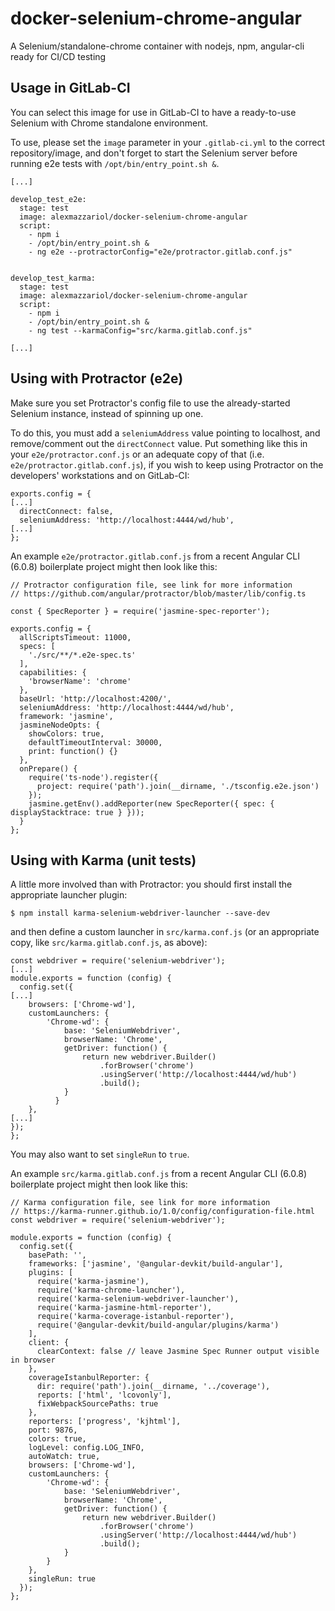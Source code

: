 # docker-selenium-chrome-angular
A Selenium/standalone-chrome container with nodejs, npm, angular-cli ready for CI/CD testing

## Usage in GitLab-CI
You can select this image for use in GitLab-CI to have a ready-to-use Selenium with Chrome standalone environment.

To use, please set the `image` parameter in your `.gitlab-ci.yml` to the correct repository/image, and don't forget to start the Selenium server before running e2e tests with `/opt/bin/entry_point.sh &`.
```
[...]

develop_test_e2e:
  stage: test
  image: alexmazzariol/docker-selenium-chrome-angular
  script:
    - npm i
    - /opt/bin/entry_point.sh &
    - ng e2e --protractorConfig="e2e/protractor.gitlab.conf.js"


develop_test_karma:
  stage: test
  image: alexmazzariol/docker-selenium-chrome-angular
  script:
    - npm i
    - /opt/bin/entry_point.sh &
    - ng test --karmaConfig="src/karma.gitlab.conf.js"

[...]
```

## Using with Protractor (e2e)
Make sure you set Protractor's config file to use the already-started Selenium instance, instead of spinning up one.

To do this, you must add a `seleniumAddress` value pointing to localhost, and remove/comment out the `directConnect` value.
Put something like this in your `e2e/protractor.conf.js` or an adequate copy of that (i.e. `e2e/protractor.gitlab.conf.js`), if you wish to keep using Protractor on the developers' workstations and on GitLab-CI:
```
exports.config = {
[...]
  directConnect: false,
  seleniumAddress: 'http://localhost:4444/wd/hub',
[...]
};
```

An example `e2e/protractor.gitlab.conf.js` from a recent Angular CLI (6.0.8) boilerplate project might then look like this:
```
// Protractor configuration file, see link for more information
// https://github.com/angular/protractor/blob/master/lib/config.ts

const { SpecReporter } = require('jasmine-spec-reporter');

exports.config = {
  allScriptsTimeout: 11000,
  specs: [
    './src/**/*.e2e-spec.ts'
  ],
  capabilities: {
    'browserName': 'chrome'
  },
  baseUrl: 'http://localhost:4200/',
  seleniumAddress: 'http://localhost:4444/wd/hub',
  framework: 'jasmine',
  jasmineNodeOpts: {
    showColors: true,
    defaultTimeoutInterval: 30000,
    print: function() {}
  },
  onPrepare() {
    require('ts-node').register({
      project: require('path').join(__dirname, './tsconfig.e2e.json')
    });
    jasmine.getEnv().addReporter(new SpecReporter({ spec: { displayStacktrace: true } }));
  }
};
```

## Using with Karma (unit tests)
A little more involved than with Protractor: you should first install the appropriate launcher plugin:
```
$ npm install karma-selenium-webdriver-launcher --save-dev
```
and then define a custom launcher in `src/karma.conf.js` (or an appropriate copy, like `src/karma.gitlab.conf.js`, as above):
```
const webdriver = require('selenium-webdriver');
[...]
module.exports = function (config) {
  config.set({
[...]
    browsers: ['Chrome-wd'],
    customLaunchers: {
        'Chrome-wd': {
            base: 'SeleniumWebdriver',
            browserName: 'Chrome',
            getDriver: function() {
                return new webdriver.Builder()
                    .forBrowser('chrome')
                    .usingServer('http://localhost:4444/wd/hub')
                    .build();
            }
	      }
    },
[...]
});
};
```
You may also want to set `singleRun` to `true`.

An example `src/karma.gitlab.conf.js` from a recent Angular CLI (6.0.8) boilerplate project might then look like this:
```
// Karma configuration file, see link for more information
// https://karma-runner.github.io/1.0/config/configuration-file.html
const webdriver = require('selenium-webdriver');

module.exports = function (config) {
  config.set({
    basePath: '',
    frameworks: ['jasmine', '@angular-devkit/build-angular'],
    plugins: [
      require('karma-jasmine'),
      require('karma-chrome-launcher'),
      require('karma-selenium-webdriver-launcher'),
      require('karma-jasmine-html-reporter'),
      require('karma-coverage-istanbul-reporter'),
      require('@angular-devkit/build-angular/plugins/karma')
    ],
    client: {
      clearContext: false // leave Jasmine Spec Runner output visible in browser
    },
    coverageIstanbulReporter: {
      dir: require('path').join(__dirname, '../coverage'),
      reports: ['html', 'lcovonly'],
      fixWebpackSourcePaths: true
    },
    reporters: ['progress', 'kjhtml'],
    port: 9876,
    colors: true,
    logLevel: config.LOG_INFO,
    autoWatch: true,
    browsers: ['Chrome-wd'],
    customLaunchers: {
        'Chrome-wd': {
            base: 'SeleniumWebdriver',
            browserName: 'Chrome',
            getDriver: function() {
                return new webdriver.Builder()
                    .forBrowser('chrome')
                    .usingServer('http://localhost:4444/wd/hub')
                    .build();
            }
        }
    },
    singleRun: true
  });
};
```
